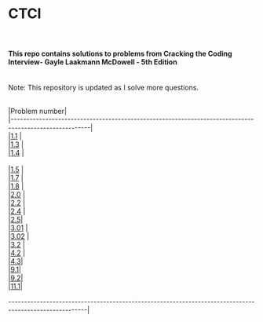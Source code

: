 <h1>CTCI</h1> <br>

<h4>This repo contains solutions to problems from Cracking the Coding Interview- Gayle Laakmann McDowell - 5th Edition</h4>
<br>
Note: This repository is updated as I solve more questions.<br>
<br>

|Problem number|<br>
|-------------------------------------------------------------------------------------------------------|<br>
|[1.1](https://github.com/svishrut93/CTCI/blob/master/UniqueCharacters.java)                           |<br>
|[1.3](https://github.com/svishrut93/CTCI/blob/master/Anagram.java)                                    |<br>
|[1.4](https://github.com/svishrut93/CTCI/blob/master/ReplaceSpace.java)                               |<br>  
|[1.5](https://github.com/svishrut93/CTCI/blob/master/StringCompression.java)                          |<br>
|[1.7](https://github.com/svishrut93/CTCI/blob/master/ChangeToZeros.java)                              |<br>
|[1.8](https://github.com/svishrut93/CTCI/blob/master/StringRotation.java)                             |<br>
|[2.0](https://github.com/svishrut93/CTCI/tree/master/Classic%20Linked%20List%20Implementation)        |<br>
|[2.2](https://github.com/svishrut93/CTCI/tree/master/Kth%20to%20last%20element%20of%20Linked%20List)  |<br>
|[2.4](https://github.com/svishrut93/CTCI/tree/master/Partition%20Linked%20List%20around%20value)      |<br>
|[2.5](https://github.com/svishrut93/CTCI/tree/master/Addition%20of%20numbers%20using%20Linked%20Lists)|<br>
|[3.01](https://github.com/svishrut93/CTCI/tree/master/Stack%20Implementation)                        |<br>
|[3.02](https://github.com/svishrut93/CTCI/tree/master/Stack%20Implementation%20-Linked%20List)       |<br>
|[3.2](https://github.com/svishrut93/CTCI/tree/master/Min%20operation%20on%20stack%20in%20O-1)         |<br>
|[4.2](https://github.com/svishrut93/CTCI/tree/master/Check%20if%20path%20exists%20between%20two%20nodes%20in%20a%20graph)         |<br>
|[4.3](https://github.com/svishrut93/CTCI/tree/master/Create%20a%20BST%20from%20an%20array)|<br>
|[9.1](https://github.com/svishrut93/CTCI/blob/master/StepCount.java)|<br>
|[9.2](https://github.com/svishrut93/CTCI/blob/master/Possible%20paths%20from%200-0%20to%20X-Y/RobotDynamicProgramming.java)|<br>
|[11.1](https://github.com/svishrut93/CTCI/tree/master/Merge%20two%20sorted%20arrays)|<br>

-------------------------------------------------------------------------------------------------------|<br>
